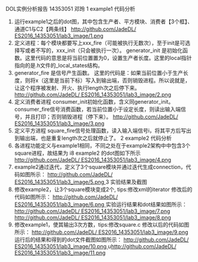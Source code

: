 DOL实例分析报告
14353051 邓玲
1 example1 代码分析
1. 运行example1之后的dot图，其中包含生产者、平方模块、消费者【3个框】、通道C1与C2【两条线】
[http://github.com/JadeDL/ ES2016_14353051/lab3_image/1.png ]()
2. 定义进程：每个模块都要写上xxx_fire（可能被执行无数次），至于init是可选择写或者不写的，xxx_init（只会被执行一次）。
generator_init 是初始化函数。这里代码的意思是将当前位置置为0，设置生产者长度。这里的local指针指向的是.h文件的_local_states结构。
3. generator_fire 是信号产生函数。
这里的代码是：如果当前位置小于生产长度，则将x（这里是当前下标）写入到输出端，否则销毁进程。所以说就是，让这个程序被发射、开火、执行length次之后停下来。
[http://github.com/JadeDL/ ES2016_14353051/lab3_image/2.png ]()
4. 定义消费者进程
consumer_init初始化函数，含义同generator_init。
consumer_fire信号消费函数，若当前位置小于设定长度，则读出输入端信号，并且打印；否则销毁进程（停下来）。
[http://github.com/JadeDL/ ES2016_14353051/lab3_image/3.png ]()
5. 定义平方进程
square_fire信号处理函数，读入输入端信号i，将其平方后写出到输出端，也是重复length次之后就停止了。
2 example2 代码分析
1. 各进程功能定义与example1相同，不同之处在于example2架构中中包含3个square进程，故结果为 i8
example2 的dot图如下所示
[http://github.com/JadeDL/ ES2016_14353051/lab3_image/4.png ]()
2. example2通过迭代，定义了3个square模块并通过迭代生成connection，代码如图所示：
[http://github.com/JadeDL/ ES2016_14353051/lab3_image/5.png ]()
3 实验结果及截图
1. 修改example2，让3个square模块变成2个, tips:修改xml的iterator
修改后的代码如图所示：
[http://github.com/JadeDL/ ES2016_14353051/lab3_image/6.png ]()
实验运行结果和dot结果如图所示：
[http://github.com/JadeDL/ ES2016_14353051/lab3_image/7.png ]()
[http://github.com/JadeDL/ ES2016_14353051/lab3_image/8.png ]()
2. 修改example1，使其输出3次方数，tips:修改square.c
修改以后的代码如图所示：
[http://github.com/JadeDL/ ES2016_14353051/lab3_image/9.png ]()
运行后的结果和得到的dot文件截图如图所示：
[http://github.com/JadeDL/ ES2016_14353051/lab3_image/10.png ]()
u[http://github.com/JadeDL/ ES2016_14353051/lab3_image/11.png ]()

